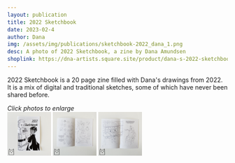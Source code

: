 ```yaml
---
layout: publication
title: 2022 Sketchbook
date: 2023-02-4
author: Dana
img: /assets/img/publications/sketchbook-2022_dana_1.png
desc: A photo of 2022 Sketchbook, a zine by Dana Amundsen
shoplink: https://dna-artists.square.site/product/dana-s-2022-sketchbook/4
---
```


2022 Sketchbook is a 20 page zine filled with Dana's drawings from 2022. It is a mix of digital and traditional sketches, some of which have never been shared before.

*Click photos to enlarge*  
<a href="/assets/img/publications/sketchbook-2022_dana_1.png"><img src="/assets/img/publications/sketchbook-2022_dana_1.png" alt="A photo of the cover of 2022 Sketchbook, by Dana Amundsen. The cover features Dana’s original characters Tove and Merri dancing together. Merri is wearing a white military uniform and Tove is wearing black robes." width="100"></a>
<a href="/assets/img/publications/sketchbook-2022_dana_2.png"><img src="/assets/img/publications/sketchbook-2022_dana_2.png" alt="A photo showing some of the pages of the sketchbook filled with drawings and explanatory text." width="100"></a>
<a href="/assets/img/publications/sketchbook-2022_dana_3.png"><img src="/assets/img/publications/sketchbook-2022_dana_3.png" alt="A photo showing one of the previously unpublished illustrations featured in the zine, and also showing the hand stitched binding." width="100"></a>
